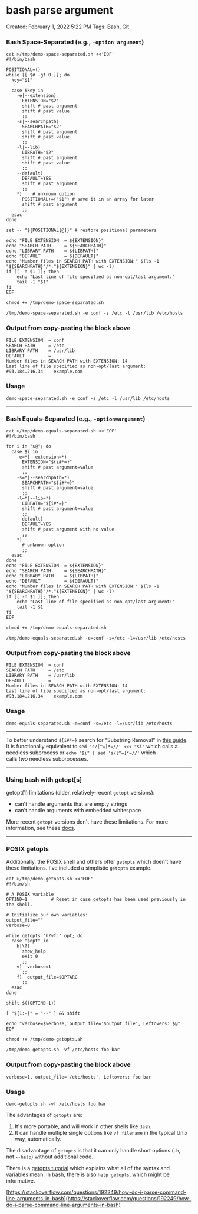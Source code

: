 # bash parse argument

Created: February 1, 2022 5:22 PM
Tags: Bash, Git

### Bash Space-Separated (e.g., `-option argument`)

```
cat >/tmp/demo-space-separated.sh <<'EOF'
#!/bin/bash

POSITIONAL=()
while [[ $# -gt 0 ]]; do
  key="$1"

  case $key in
    -e|--extension)
      EXTENSION="$2"
      shift # past argument
      shift # past value
      ;;
    -s|--searchpath)
      SEARCHPATH="$2"
      shift # past argument
      shift # past value
      ;;
    -l|--lib)
      LIBPATH="$2"
      shift # past argument
      shift # past value
      ;;
    --default)
      DEFAULT=YES
      shift # past argument
      ;;
    *)    # unknown option
      POSITIONAL+=("$1") # save it in an array for later
      shift # past argument
      ;;
  esac
done

set -- "${POSITIONAL[@]}" # restore positional parameters

echo "FILE EXTENSION  = ${EXTENSION}"
echo "SEARCH PATH     = ${SEARCHPATH}"
echo "LIBRARY PATH    = ${LIBPATH}"
echo "DEFAULT         = ${DEFAULT}"
echo "Number files in SEARCH PATH with EXTENSION:" $(ls -1 "${SEARCHPATH}"/*."${EXTENSION}" | wc -l)
if [[ -n $1 ]]; then
    echo "Last line of file specified as non-opt/last argument:"
    tail -1 "$1"
fi
EOF

chmod +x /tmp/demo-space-separated.sh

/tmp/demo-space-separated.sh -e conf -s /etc -l /usr/lib /etc/hosts

```

### **Output from copy-pasting the block above**

```
FILE EXTENSION  = conf
SEARCH PATH     = /etc
LIBRARY PATH    = /usr/lib
DEFAULT         =
Number files in SEARCH PATH with EXTENSION: 14
Last line of file specified as non-opt/last argument:
#93.184.216.34    example.com

```

### **Usage**

```
demo-space-separated.sh -e conf -s /etc -l /usr/lib /etc/hosts

```

---

### Bash Equals-Separated (e.g., `-option=argument`)

```
cat >/tmp/demo-equals-separated.sh <<'EOF'
#!/bin/bash

for i in "$@"; do
  case $i in
    -e=*|--extension=*)
      EXTENSION="${i#*=}"
      shift # past argument=value
      ;;
    -s=*|--searchpath=*)
      SEARCHPATH="${i#*=}"
      shift # past argument=value
      ;;
    -l=*|--lib=*)
      LIBPATH="${i#*=}"
      shift # past argument=value
      ;;
    --default)
      DEFAULT=YES
      shift # past argument with no value
      ;;
    *)
      # unknown option
      ;;
  esac
done
echo "FILE EXTENSION  = ${EXTENSION}"
echo "SEARCH PATH     = ${SEARCHPATH}"
echo "LIBRARY PATH    = ${LIBPATH}"
echo "DEFAULT         = ${DEFAULT}"
echo "Number files in SEARCH PATH with EXTENSION:" $(ls -1 "${SEARCHPATH}"/*."${EXTENSION}" | wc -l)
if [[ -n $1 ]]; then
    echo "Last line of file specified as non-opt/last argument:"
    tail -1 $1
fi
EOF

chmod +x /tmp/demo-equals-separated.sh

/tmp/demo-equals-separated.sh -e=conf -s=/etc -l=/usr/lib /etc/hosts

```

### **Output from copy-pasting the block above**

```
FILE EXTENSION  = conf
SEARCH PATH     = /etc
LIBRARY PATH    = /usr/lib
DEFAULT         =
Number files in SEARCH PATH with EXTENSION: 14
Last line of file specified as non-opt/last argument:
#93.184.216.34    example.com

```

### **Usage**

```
demo-equals-separated.sh -e=conf -s=/etc -l=/usr/lib /etc/hosts

```

---

To better understand `${i#*=}` search for "Substring Removal" in [this guide](http://tldp.org/LDP/abs/html/string-manipulation.html). It is functionally equivalent to ``sed 's/[^=]*=//' <<< "$i"`` which calls a needless subprocess or ``echo "$i" | sed 's/[^=]*=//'`` which calls *two* needless subprocesses.

---

### Using bash with getopt[s]

getopt(1) limitations (older, relatively-recent `getopt` versions):

- can't handle arguments that are empty strings
- can't handle arguments with embedded whitespace

More recent `getopt` versions don't have these limitations. For more information, see these [docs](https://mywiki.wooledge.org/BashFAQ/035#getopts).

---

### POSIX getopts

Additionally, the POSIX shell and others offer `getopts` which doen't have these limitations. I've included a simplistic `getopts` example.

```
cat >/tmp/demo-getopts.sh <<'EOF'
#!/bin/sh

# A POSIX variable
OPTIND=1         # Reset in case getopts has been used previously in the shell.

# Initialize our own variables:
output_file=""
verbose=0

while getopts "h?vf:" opt; do
  case "$opt" in
    h|\?)
      show_help
      exit 0
      ;;
    v)  verbose=1
      ;;
    f)  output_file=$OPTARG
      ;;
  esac
done

shift $((OPTIND-1))

[ "${1:-}" = "--" ] && shift

echo "verbose=$verbose, output_file='$output_file', Leftovers: $@"
EOF

chmod +x /tmp/demo-getopts.sh

/tmp/demo-getopts.sh -vf /etc/hosts foo bar

```

### **Output from copy-pasting the block above**

```
verbose=1, output_file='/etc/hosts', Leftovers: foo bar

```

### **Usage**

```
demo-getopts.sh -vf /etc/hosts foo bar

```

The advantages of `getopts` are:

1. It's more portable, and will work in other shells like `dash`.
2. It can handle multiple single options like `vf filename` in the typical Unix way, automatically.

The disadvantage of `getopts` is that it can only handle short options (`-h`, not `--help`) without additional code.

There is a [getopts tutorial](http://wiki.bash-hackers.org/howto/getopts_tutorial) which explains what all of the syntax and variables mean. In bash, there is also `help getopts`, which might be informative.

[https://stackoverflow.com/questions/192249/how-do-i-parse-command-line-arguments-in-bash](https://stackoverflow.com/questions/192249/how-do-i-parse-command-line-arguments-in-bash)